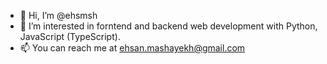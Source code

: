 - 👋 Hi, I’m @ehsmsh
- 👀 I’m interested in forntend and backend web development with Python, JavaScript (TypeScript).
- 📫 You can reach me at ehsan.mashayekh@gmail.com

<!---
ehsmsh/ehsmsh is a ✨ special ✨ repository because its `README.md` (this file) appears on your GitHub profile.
You can click the Preview link to take a look at your changes.
--->
